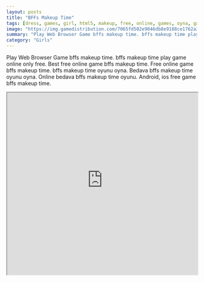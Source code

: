 ```yaml
---
layout: posts
title: "BFFs Makeup Time"
tags: [dress, games, girl, html5, makeup, free, online, games, oyna, game, free, games, play, play, games]
image: "https://img.gamedistribution.com/7065fd502e9046db8e9188ce1762a3d6.jpg"
summary: "Play Web Browser Game bffs makeup time. bffs makeup time play game online only free. Best free online game bffs makeup time. Free online game bffs makeup time. bffs makeup time oyunu oyna. Bedava bffs makeup time oyunu oyna. Online bedava bffs makeup time oyunu. Android, ios free game bffs makeup time."
category: "Girls"
---
```


Play Web Browser Game bffs makeup time. bffs makeup time play game online only free. Best free online game bffs makeup time. Free online game bffs makeup time. bffs makeup time oyunu oyna. Bedava bffs makeup time oyunu oyna. Online bedava bffs makeup time oyunu. Android, ios free game bffs makeup time.

<iframe width="100%" height="480px;" src="https://html5.gamedistribution.com/7065fd502e9046db8e9188ce1762a3d6/"></iframe>